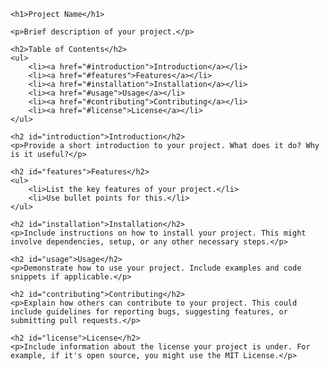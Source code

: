 <!DOCTYPE html>
<html lang="en">
<head>
    <meta charset="UTF-8">
    <meta name="viewport" content="width=device-width, initial-scale=1.0">
    <title>Project Name</title>
</head>
<body>

    <h1>Project Name</h1>

    <p>Brief description of your project.</p>

    <h2>Table of Contents</h2>
    <ul>
        <li><a href="#introduction">Introduction</a></li>
        <li><a href="#features">Features</a></li>
        <li><a href="#installation">Installation</a></li>
        <li><a href="#usage">Usage</a></li>
        <li><a href="#contributing">Contributing</a></li>
        <li><a href="#license">License</a></li>
    </ul>

    <h2 id="introduction">Introduction</h2>
    <p>Provide a short introduction to your project. What does it do? Why is it useful?</p>

    <h2 id="features">Features</h2>
    <ul>
        <li>List the key features of your project.</li>
        <li>Use bullet points for this.</li>
    </ul>

    <h2 id="installation">Installation</h2>
    <p>Include instructions on how to install your project. This might involve dependencies, setup, or any other necessary steps.</p>

    <h2 id="usage">Usage</h2>
    <p>Demonstrate how to use your project. Include examples and code snippets if applicable.</p>

    <h2 id="contributing">Contributing</h2>
    <p>Explain how others can contribute to your project. This could include guidelines for reporting bugs, suggesting features, or submitting pull requests.</p>

    <h2 id="license">License</h2>
    <p>Include information about the license your project is under. For example, if it's open source, you might use the MIT License.</p>

</body>
</html>
